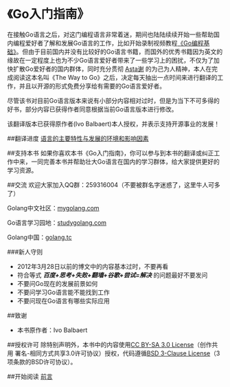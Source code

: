 《Go入门指南》
===================

在接触Go语言之后，对这门编程语言非常着迷，期间也陆陆续续开始一些帮助国内编程爱好者了解和发展Go语言的工作，比如开始录制视频教程[《Go编程基础》](https://github.com/Unknwon/go-fundamental-programming)。但由于目前国内并没有比较好的Go语言书籍，而国外的优秀书籍因为英文的缘故在一定程度上也为不少Go语言爱好者带来了一些学习上的困扰，不仅为了加快扩散Go爱好者的国内群体，同时充分贯彻 [Asta谢](https://github.com/astaxie) 的为己为人精神，本人在完成阅读这本名叫《The Way to Go》之后，决定每天抽出一点时间来进行翻译的工作，并且以开源的形式免费分享给有需要的Go语言爱好者。

尽管该书对目前Go语言版本来说有小部分内容相对过时，但是为当下不可多得的好书，部分内容已获得作者同意根据当前Go语言版本进行修改。

该翻译版本已获得原作者(Ivo Balbaert)本人授权，并表示支持开源事业的发展！

##翻译进度
[语言的主要特性与发展的环境和影响因素](eBook/01.2.md)

##支持本书
如果你喜欢本书《Go入门指南》，你可以参与到本书的翻译或纠正工作中来，一同完善本书并帮助壮大Go语言在国内的学习群体，给大家提供更好的学习资源。

##交流
欢迎大家加入QQ群：259316004（不要被群名字迷惑了，这里牛人可多了）

Golang中文社区：[mygolang.com](http://mygolang.com)

Go语言学习园地：[studygolang.com](http://studygolang.com/)

Golang中国：[golang.tc](http://www.golang.tc/)

###新人守则
- 2012年3月28日以前的博文中的内容基本过时，不要再看
- 符合等式 ***百度+思考+失败+翻墙+谷歌+尝试=解决*** 的问题最好不要发问
- 不要问Go现在的发展前景如何
- 不要问学习Go语言能不能找到工作
- 不要问现在Go语言有哪些实际应用

##致谢
- 本书原作者：Ivo Balbaert

##授权许可
除特别声明外，本书中的内容使用[CC BY-SA 3.0 License](http://creativecommons.org/licenses/by-sa/3.0/)（创作共用 署名-相同方式共享3.0许可协议）授权，代码遵循[BSD 3-Clause License](https://github.com/astaxie/build-web-application-with-golang/blob/master/LICENSE.md)（3项条款的BSD许可协议）。

##开始阅读
[前言](./eBook/preface.md)